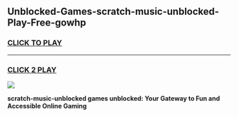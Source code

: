 
## Unblocked-Games-scratch-music-unblocked-Play-Free-gowhp
<h3>
<a href="https://premium76.site?title=scratch-music-unblocked&ref=20M">CLICK TO PLAY</a></h3>
<hr>

<h3>
<a href="https://premium76.site?title=scratch-music-unblocked&ref=20M">CLICK 2 PLAY</a>
  
</h3>

<a href="https://premium76.site?title=scratch-music-unblocked&ref=19M"><img src="https://clearcache.store/games.png"></a>


**scratch-music-unblocked games unblocked: Your Gateway to Fun and Accessible Online Gaming**
